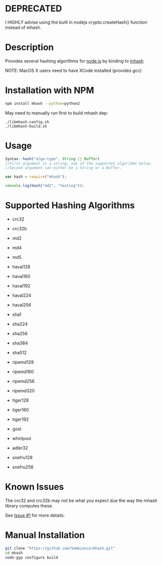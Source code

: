 DEPRECATED
==========

I HIGHLY advise using the built in nodejs crypto.createHash() function instead of mhash.

Description
===========

Provides several hashing algorithms for [node.js](http://nodejs.org/) by binding to [mhash](http://mhash.sourceforge.net/)

NOTE: MacOS X users need to have XCode installed (provides gcc)


Installation with NPM
=====================

```bash
npm install mhash --python=python2
```

May need to manually run first to build mhash dep:
```
./libmhash-config.sh
./libmhash-build.sh
```

Usage
=====

```javascript
Syntax: hash("algo-type", String || Buffer)
//First argument is a string, one of the supported algorihms below.
//Second argument can either be a String or a Buffer.
```

```javascript
var hash = require("mhash");

console.log(hash("md2", "testing"));
```


Supported Hashing Algorithms
============================
* crc32

* crc32b

* md2

* md4

* md5

* haval128

* haval160

* haval192

* haval224

* haval256

* sha1

* sha224

* sha256

* sha384

* sha512

* ripemd128

* ripemd160

* ripemd256

* ripemd320

* tiger128

* tiger160

* tiger192

* gost

* whirlpool

* adler32

* snefru128

* snefru256


Known Issues
============

The crc32 and crc32b may not be what you expect due the way the mhash library computes these.

See [Issue #1](https://github.com/Sembiance/node-mhash/issues/1) for more details.


Manual Installation
===================

```bash
git clone "https://github.com/Sembiance/mhash.git"
cd mhash
node-gyp configure build
```
